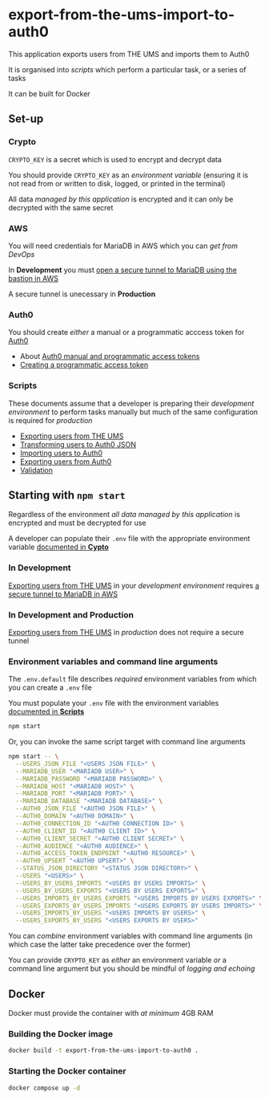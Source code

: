 # export-from-the-ums-import-to-auth0

This application exports users from THE UMS and imports them to Auth0

It is organised into _scripts_ which perform a particular task, or a series of tasks

It can be built for Docker

## Set-up

### Crypto

`CRYPTO_KEY` is a secret which is used to encrypt and decrypt data

You should provide `CRYPTO_KEY` as an _environment variable_ (ensuring it is not read from or written to disk, logged, or printed in the terminal)

All data _managed by this application_ is encrypted and it can only be decrypted with the same secret

### AWS

You will need credentials for MariaDB in AWS which you can _get from DevOps_

In **Development** you must [open a secure tunnel to MariaDB using the bastion in AWS](docs/opening-a-tunnel.md)

A secure tunnel is unecessary in **Production**

### Auth0

You should create _either_ a manual or a programmatic acccess token for [Auth0](https://manage.auth0.com)

- About [Auth0 manual and programmatic access tokens](docs/auth0-manual-and-programmatic-access-tokens.md)
- [Creating a programmatic access token](docs/creating-a-programmatic-access-token.md)

### Scripts

These documents assume that a developer is preparing their _development environment_ to perform tasks manually but much of the same configuration is required for _production_

- [Exporting users from THE UMS](docs/exporting-users-from-the-ums.md)
- [Transforming users to Auth0 JSON](docs/transforming-users-from-the-ums-json-to-auth0-json.md)
- [Importing users to Auth0](docs/importing-users-to-auth0.md)
- [Exporting users from Auth0](docs/exporting-users-from-auth0.md)
- [Validation](docs/validation.md)

## Starting with `npm start`

Regardless of the environment _all data managed by this application_ is encrypted and must be decrypted for use

A developer can populate their `.env` file with the appropriate environment variable [documented in **Cypto**](#crypto)

### In Development

[Exporting users from THE UMS](docs/exporting-users-from-the-ums.md) in your _development environment_ requires [a secure tunnel to MariaDB in AWS](docs/opening-a-tunnel.md)

### In Development and Production

[Exporting users from THE UMS](docs/exporting-users-from-the-ums.md) in _production_ does not require a secure tunnel

### Environment variables and command line arguments

The `.env.default` file describes _required_ environment variables from which you can create a `.env` file

You must populate your `.env` file with the environment variables [documented in **Scripts**](#scripts)

```bash
npm start
```

Or, you can invoke the same script target with command line arguments

```bash
npm start -- \
  --USERS_JSON_FILE "<USERS JSON FILE>" \
  --MARIADB_USER "<MARIADB USER>" \
  --MARIADB_PASSWORD "<MARIADB PASSWORD>" \
  --MARIADB_HOST "<MARIADB HOST>" \
  --MARIADB_PORT "<MARIADB PORT>" \
  --MARIADB_DATABASE "<MARIADB DATABASE>" \
  --AUTH0_JSON_FILE "<AUTH0 JSON FILE>" \
  --AUTH0_DOMAIN "<AUTH0 DOMAIN>" \
  --AUTH0_CONNECTION_ID "<AUTH0 CONNECTION ID>" \
  --AUTH0_CLIENT_ID "<AUTH0 CLIENT ID>" \
  --AUTH0_CLIENT_SECRET "<AUTH0 CLIENT SECRET>" \
  --AUTH0_AUDIENCE "<AUTH0 AUDIENCE>" \
  --AUTH0_ACCESS_TOKEN_ENDPOINT "<AUTH0 RESOURCE>" \
  --AUTH0_UPSERT "<AUTH0 UPSERT>" \
  --STATUS_JSON_DIRECTORY "<STATUS JSON DIRECTORY>" \
  --USERS "<USERS>" \
  --USERS_BY_USERS_IMPORTS "<USERS BY USERS IMPORTS>" \
  --USERS_BY_USERS_EXPORTS "<USERS BY USERS EXPORTS>" \
  --USERS_IMPORTS_BY_USERS_EXPORTS "<USERS IMPORTS BY USERS EXPORTS>" \
  --USERS_EXPORTS_BY_USERS_IMPORTS "<USERS EXPORTS BY USERS IMPORTS>" \
  --USERS_IMPORTS_BY_USERS "<USERS IMPORTS BY USERS>" \
  --USERS_EXPORTS_BY_USERS "<USERS EXPORTS BY USERS>"
```

You can _combine_ environment variables with command line arguments (in which case the latter take precedence over the former)

You can provide `CRYPTO_KEY` as _either_ an environment variable _or_ a command line argument but you should be mindful of _logging and echoing_

## Docker

Docker must provide the container with _at minimum_ 4GB RAM

### Building the Docker image

```bash
docker build -t export-from-the-ums-import-to-auth0 .
```

### Starting the Docker container

```bash
docker compose up -d
```
